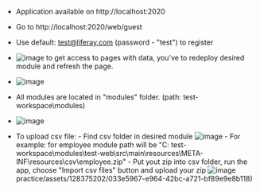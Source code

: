 - Application available on http://localhost:2020
- Go to http://localhost:2020/web/guest
- Use default: test@liferay.com (password - "test") to register
- ![image](https://github.com/Ivansh96/Liferay-app-practice/assets/128375202/a549c245-ebd3-4da4-a29a-2da1aadef7b5)
 to get access to pages with data, you've to redeploy desired module and refresh the page.
- ![image](https://github.com/Ivansh96/Liferay-app-practice/assets/128375202/286059f5-c392-459e-bf68-b085bf782c8f)


- All modules are located in "modules" folder. (path: test-workspace\modules)
- ![image](https://github.com/Ivansh96/Liferay-app-practice/assets/128375202/9084445b-4406-4b0d-96c9-ea899b5bf240)

- To upload csv file: - Find csv folder in desired module ![image](https://github.com/Ivansh96/Liferay-app-practice/assets/128375202/e3b79286-25b6-4f65-85a0-062e1dfac32d)
                      - For example: for employee module path will be "C: test-workspace\\modules\\test-web\\src\\main\\resources\\META-INF\\resources\\csv\\employee.zip"
                      - Put yout zip into csv folder, run the app, choose "Import csv files" button and upload your zip ![image](https://github.com/Ivansh96/Liferay-app-practice/assets/128375202/33188dce-21a3-4d2d-b477-e3dba9ba52f5)
practice/assets/128375202/033e5967-e964-42bc-a721-bf89e9e8b118)
